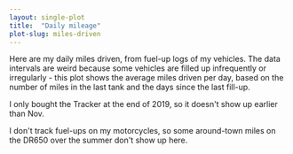 ```yaml
---
layout: single-plot
title:  "Daily mileage"
plot-slug: miles-driven
---
```


Here are my daily miles driven, from fuel-up logs of my vehicles. The data intervals are weird because some vehicles are filled up infrequently or irregularly - this plot shows the average miles driven per day, based on the number of miles in the last tank and the days since the last fill-up.

I only bought the Tracker at the end of 2019, so it doesn't show up earlier than Nov.

I don't track fuel-ups on my motorcycles, so some around-town miles on the DR650 over the summer don't show up here.
